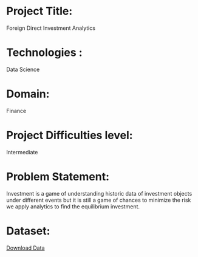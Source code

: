 # Project Title:
Foreign Direct Investment Analytics
# Technologies :
 Data Science
 # Domain:
 Finance 
 # Project Difficulties level:
   Intermediate
 # Problem Statement:
 Investment is a game of understanding historic data of investment objects under
different events but it is still a game of chances to minimize the risk we apply analytics
to find the equilibrium investment.
# Dataset:
[Download Data](https://github.com/Mili-byte926/Foreign-Direct-Investment-Analytics/blob/main/FDI%20data.csv)
